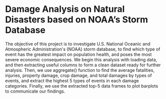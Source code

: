# Damage Analysis on Natural Disasters based on NOAA’s Storm Database
The objective of this project is to investigate U.S. National Oceanic and Atmospheric Administration's (NOAA) storm database, to find which type of event has the greatest impact on population health, and poses the most severe economic consequences. We begin this analysis with loading data, and then extracting useful columns to form a clean dataset ready for further analysis. Then, we use aggregate() function to find the average fatalities, injuries, property damage, crop damage, and total damages by types of events, and extract the highest 5 types of events in each damage categories. Finally, we use the extracted top-5 data frames to plot barplots to communicate our findings.
